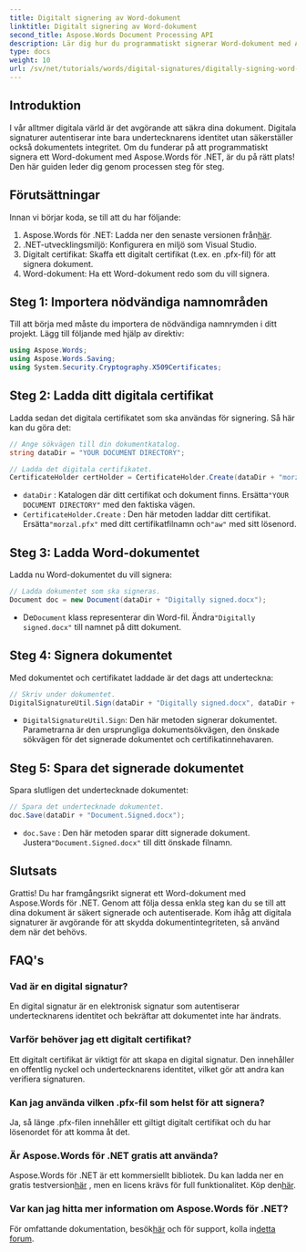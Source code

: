 ```yaml
---
title: Digitalt signering av Word-dokument
linktitle: Digitalt signering av Word-dokument
second_title: Aspose.Words Document Processing API
description: Lär dig hur du programmatiskt signerar Word-dokument med Aspose.Words för .NET i den här omfattande steg-för-steg-guiden.
type: docs
weight: 10
url: /sv/net/tutorials/words/digital-signatures/digitally-signing-word-document/
---
```

## Introduktion

I vår alltmer digitala värld är det avgörande att säkra dina dokument. Digitala signaturer autentiserar inte bara undertecknarens identitet utan säkerställer också dokumentets integritet. Om du funderar på att programmatiskt signera ett Word-dokument med Aspose.Words för .NET, är du på rätt plats! Den här guiden leder dig genom processen steg för steg.

## Förutsättningar

Innan vi börjar koda, se till att du har följande:

1.  Aspose.Words för .NET: Ladda ner den senaste versionen från[här](https://releases.aspose.com/words/net/).
2. .NET-utvecklingsmiljö: Konfigurera en miljö som Visual Studio.
3. Digitalt certifikat: Skaffa ett digitalt certifikat (t.ex. en .pfx-fil) för att signera dokument.
4. Word-dokument: Ha ett Word-dokument redo som du vill signera.

## Steg 1: Importera nödvändiga namnområden

Till att börja med måste du importera de nödvändiga namnrymden i ditt projekt. Lägg till följande med hjälp av direktiv:

```csharp
using Aspose.Words;
using Aspose.Words.Saving;
using System.Security.Cryptography.X509Certificates;
```

## Steg 2: Ladda ditt digitala certifikat

Ladda sedan det digitala certifikatet som ska användas för signering. Så här kan du göra det:

```csharp
// Ange sökvägen till din dokumentkatalog.
string dataDir = "YOUR DOCUMENT DIRECTORY";

// Ladda det digitala certifikatet.
CertificateHolder certHolder = CertificateHolder.Create(dataDir + "morzal.pfx", "aw");
```

- `dataDir` : Katalogen där ditt certifikat och dokument finns. Ersätta`"YOUR DOCUMENT DIRECTORY"` med den faktiska vägen.
- `CertificateHolder.Create` : Den här metoden laddar ditt certifikat. Ersätta`"morzal.pfx"` med ditt certifikatfilnamn och`"aw"` med sitt lösenord.

## Steg 3: Ladda Word-dokumentet

Ladda nu Word-dokumentet du vill signera:

```csharp
// Ladda dokumentet som ska signeras.
Document doc = new Document(dataDir + "Digitally signed.docx");
```

-  De`Document` klass representerar din Word-fil. Ändra`"Digitally signed.docx"` till namnet på ditt dokument.

## Steg 4: Signera dokumentet

Med dokumentet och certifikatet laddade är det dags att underteckna:

```csharp
// Skriv under dokumentet.
DigitalSignatureUtil.Sign(dataDir + "Digitally signed.docx", dataDir + "Document.Signed.docx", certHolder);
```

- `DigitalSignatureUtil.Sign`: Den här metoden signerar dokumentet. Parametrarna är den ursprungliga dokumentsökvägen, den önskade sökvägen för det signerade dokumentet och certifikatinnehavaren.

## Steg 5: Spara det signerade dokumentet

Spara slutligen det undertecknade dokumentet:

```csharp
// Spara det undertecknade dokumentet.
doc.Save(dataDir + "Document.Signed.docx");
```

- `doc.Save` : Den här metoden sparar ditt signerade dokument. Justera`"Document.Signed.docx"` till ditt önskade filnamn.

## Slutsats

Grattis! Du har framgångsrikt signerat ett Word-dokument med Aspose.Words för .NET. Genom att följa dessa enkla steg kan du se till att dina dokument är säkert signerade och autentiserade. Kom ihåg att digitala signaturer är avgörande för att skydda dokumentintegriteten, så använd dem när det behövs.

## FAQ's

### Vad är en digital signatur?
En digital signatur är en elektronisk signatur som autentiserar undertecknarens identitet och bekräftar att dokumentet inte har ändrats.

### Varför behöver jag ett digitalt certifikat?
Ett digitalt certifikat är viktigt för att skapa en digital signatur. Den innehåller en offentlig nyckel och undertecknarens identitet, vilket gör att andra kan verifiera signaturen.

### Kan jag använda vilken .pfx-fil som helst för att signera?
Ja, så länge .pfx-filen innehåller ett giltigt digitalt certifikat och du har lösenordet för att komma åt det.

### Är Aspose.Words för .NET gratis att använda?
 Aspose.Words för .NET är ett kommersiellt bibliotek. Du kan ladda ner en gratis testversion[här](https://releases.aspose.com/) , men en licens krävs för full funktionalitet. Köp den[här](https://purchase.aspose.com/buy).

### Var kan jag hitta mer information om Aspose.Words för .NET?
 För omfattande dokumentation, besök[här](https://reference.aspose.com/words/net/) och för support, kolla in[detta forum](https://forum.aspose.com/c/words/8).
